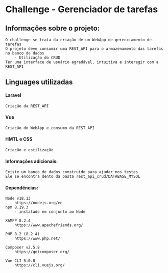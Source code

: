 # Challenge - Gerenciador de tarefas

## Informações sobre o projeto:
	O challenge se trata da criação de um WebApp de gerenciamento de tarefas
	O projeto deve consumir uma REST_API para o armazenamento das tarefas no banco de dados
		- Utilização do CRUD
	Ter uma interface de usuário agradável, intuitiva e interagir com a REST_API

## Linguages utilizadas
#### Laravel
	Criação da REST_API

#### Vue
	Criação do WebApp e consumo da REST_API

#### HMTL e CSS
	Criação e estilização

#### Informações adicionais:
	Existe um banco de dados construido para ajudar nos testes
	Ele se encontra dento da pasta rest_api_crud/DATABASE_MYSQL

#### Dependências:
	Node v18.13
		https://nodejs.org/en
	npm 8.19.3
		- instalado em conjunto ao Node

	XAMPP 8.2.4
		https://www.apachefriends.org/
		
	PHP 8.2 (8.2.4)
		https://www.php.net/

	Composer v2.5.8
		https://getcomposer.org/

	Vue CLI 5.0.8
		https://cli.vuejs.org/
